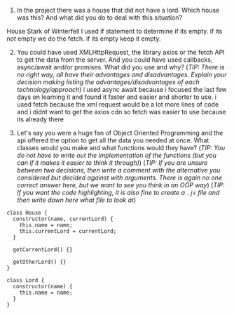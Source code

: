1. In the project there was a house that did not have a lord. Which house was this? And what did you do to deal with this situation?

House Stark of Winterfell
I used if statement to determine if its empty. if its not empty we do the fetch. if its empty keep it empty.

2. You could have used XMLHttpRequest, the library axios or the fetch API to get the data from the server. And you could have used callbacks, async/await and/or promises. What did you use and why?
   (_TIP: There is no right way, all have their advantages and disadvantages. Explain your decision making listing the advantages/disadvantages of each technology/approach_)
   i used async await because i focused the last few days on learning it and found it faster and easier and shorter to use. i used fetch because the xml request would be a lot more lines of code and i didnt want to get the axios cdn so fetch was easier to use because its already there

3. Let's say you were a huge fan of Object Oriented Programming and the api offered the option to get all the data you needed at once. What classes would you make and what functions would they have?
   (_TIP: You do not have to write out the implementation of the functions (but you can if it makes it easier to think it through)_)
   (_TIP: If you are unsure between two decisions, then write a comment with the alternative you considered but decided against with arguments. There is again no one correct answer here, but we want to see you think in an OOP way_)
   (_TIP: If you want the code highlighting, it is also fine to create a `.js` file and then write down here what file to look at_)

```
class House {
  constructor(name, currentLord) {
    this.name = name;
    this.currentLord = currentLord;
  }

  getCurrentLord() {}

  getOtherLord() {}
}

class Lord {
  constructor(name) {
    this.name = name;
  }
}

```
